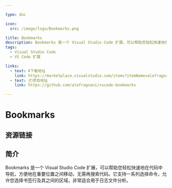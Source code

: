 ```yaml
---

type: doc

icon:
  src: /image/logo/Bookmarks.png

title: Bookmarks
description: Bookmarks 是一个 Visual Studio Code 扩展，可以帮助您轻松快速地在代码中导航，方便地在重要位置之间移动，无需再搜索代码。它支持一系列选择命令，允许您选择书签行及其之间的区域，非常适合用于日志文件分析。
tags:
  - Visual Studio Code
  - VS Code 扩展

links:
  - text: ⏬下载地址
    link: https://marketplace.visualstudio.com/items?itemName=alefragnani.Bookmarks
  - text: 📦项目地址
    link: https://github.com/alefragnani/vscode-bookmarks

---
```


<ShowLogo />

# Bookmarks

<ShowTags />

<ShowBreadcrumb />

## 资源链接

<ShowLinks />

## 简介

Bookmarks 是一个 Visual Studio Code 扩展，可以帮助您轻松快速地在代码中导航，方便地在重要位置之间移动，无需再搜索代码。它支持一系列选择命令，允许您选择书签行及其之间的区域，非常适合用于日志文件分析。
